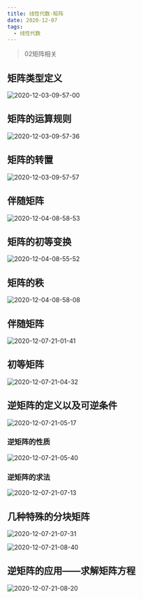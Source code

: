 ```yaml
---
title: 线性代数-矩阵
date: 2020-12-07
tags:
  - 线性代数
--- 
```


>02矩阵相关

<!-- more -->

## 矩阵类型定义

![2020-12-03-09-57-00](https://raw.githubusercontent.com/fengwei2002/Pictures_02/master/img/2020-12-03-09-57-00.jpg)

## 矩阵的运算规则

![2020-12-03-09-57-36](https://raw.githubusercontent.com/fengwei2002/Pictures_02/master/img/2020-12-03-09-57-36.jpg)

## 矩阵的转置

![2020-12-03-09-57-57](https://raw.githubusercontent.com/fengwei2002/Pictures_02/master/img/2020-12-03-09-57-57.jpg)

## 伴随矩阵

![2020-12-04-08-58-53](https://raw.githubusercontent.com/fengwei2002/Pictures_02/master/img/2020-12-04-08-58-53.jpg)

## 矩阵的初等变换

![2020-12-04-08-55-52](https://raw.githubusercontent.com/fengwei2002/Pictures_02/master/img/2020-12-04-08-55-52.jpg)

## 矩阵的秩

![2020-12-04-08-58-08](https://raw.githubusercontent.com/fengwei2002/Pictures_02/master/img/2020-12-04-08-58-08.jpg)

## 伴随矩阵

![2020-12-07-21-01-41](https://raw.githubusercontent.com/fengwei2002/Pictures_02/master/img/2020-12-07-21-01-41.jpg)
## 初等矩阵

![2020-12-07-21-04-32](https://raw.githubusercontent.com/fengwei2002/Pictures_02/master/img/2020-12-07-21-04-32.jpg)

## 逆矩阵的定义以及可逆条件

![2020-12-07-21-05-17](https://raw.githubusercontent.com/fengwei2002/Pictures_02/master/img/2020-12-07-21-05-17.jpg)

### 逆矩阵的性质

![2020-12-07-21-05-40](https://raw.githubusercontent.com/fengwei2002/Pictures_02/master/img/2020-12-07-21-05-40.jpg)

### 逆矩阵的求法

![2020-12-07-21-07-13](https://raw.githubusercontent.com/fengwei2002/Pictures_02/master/img/2020-12-07-21-07-13.jpg)

## 几种特殊的分块矩阵

![2020-12-07-21-07-31](https://raw.githubusercontent.com/fengwei2002/Pictures_02/master/img/2020-12-07-21-07-31.jpg)

![2020-12-07-21-08-40](https://raw.githubusercontent.com/fengwei2002/Pictures_02/master/img/2020-12-07-21-08-40.jpg)
## 逆矩阵的应用——求解矩阵方程

![2020-12-07-21-08-20](https://raw.githubusercontent.com/fengwei2002/Pictures_02/master/img/2020-12-07-21-08-20.jpg)


